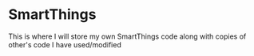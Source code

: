 SmartThings
===========
This is where I will store my own SmartThings code along with copies of other's code I have used/modified
